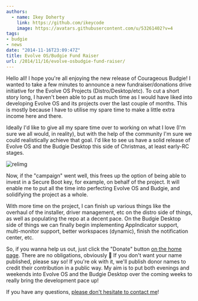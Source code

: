 ```yaml
---
authors:
  - name: Ikey Doherty
    link: https://github.com/ikeycode
    image: https://avatars.githubusercontent.com/u/53261402?v=4
tags:
- budgie
- news
date: "2014-11-16T23:09:47Z"
title: Evolve OS/Budgie Fund Raiser
url: /2014/11/16/evolve-osbudgie-fund-raiser/
---
```


Hello all! I hope you're all enjoying the new release of Courageous Budgie! I wanted to take a few minutes to announce a new fundraiser/donations drive initiative 
for the Evolve OS Projects (Distro/Desktop/etc). To cut a short story long, I haven't been able to put as much time as I would have liked into developing Evolve OS and its 
projects over the last couple of months. This is mostly because I have to utilise my spare time to make a little extra income here and there.

Ideally I'd like to give all my spare time over to working on what I love (I'm sure we all would, in reality), but with the help of the community I'm sure we could 
realistically achieve that goal. I'd like to see us have a solid release of Evolve OS and the Budgie Desktop this side of Christmas, at least early-RC stages.

![relimg](Budgie-Quirky.png)

Now, if the "campaign" went well, this frees up the option of being able to invest in a Secure Boot key, for example, on behalf of the project. It will enable me to put all 
the time into perfecting Evolve OS and Budgie, and solidifying the project as a whole.

With more time on the project, I can finish up various things like the overhaul of the installer, driver management, etc on the distro side of things, as well as populating 
the repo at a decent pace. On the Budgie Desktop side of things we can finally begin implementing AppIndicator support, multi-monitor support, better workspaces 
(dynamic), finish the notification center, etc.

So, if you wanna help us out, just click the "Donate" button [on the home page](https://solus-project.com/). There are no obligations, obviously 🙂 If you don't 
want your name published, please say so! If you're ok with it, we'll publish donor names to credit their contribution in a public way. My aim is to put both 
evenings and weekends into Evolve OS and the Budgie Desktop over the coming weeks to really bring the development pace up!

If you have any questions, [please don't hesitate to contact me](mailto:ikey.doherty@gmail.com)!